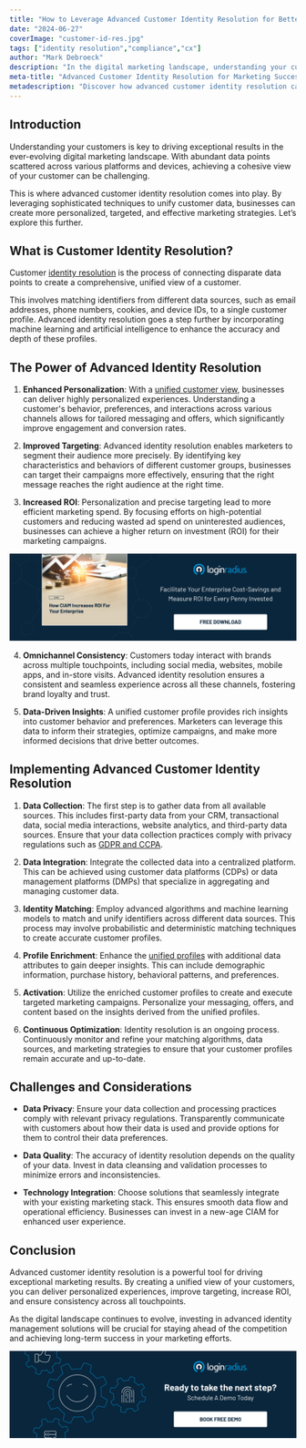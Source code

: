 ```yaml
---
title: "How to Leverage Advanced Customer Identity Resolution for Better Marketing Outcomes"
date: "2024-06-27"
coverImage: "customer-id-res.jpg"
tags: ["identity resolution","compliance","cx"]
author: "Mark Debroeck"
description: "In the digital marketing landscape, understanding your customers is crucial for driving exceptional results. Advanced customer identity resolution unifies disparate data points to create comprehensive customer profiles. This enables personalized experiences, precise targeting, and higher ROI. Explore the power and implementation of this technology to enhance your marketing strategy."
meta-title: "Advanced Customer Identity Resolution for Marketing Success"
metadescription: "Discover how advanced customer identity resolution can transform your marketing strategy by enhancing personalization, improving targeting, and increasing ROI."
---
```

## Introduction

Understanding your customers is key to driving exceptional results in the ever-evolving digital marketing landscape. With abundant data points scattered across various platforms and devices, achieving a cohesive view of your customer can be challenging. 

This is where advanced customer identity resolution comes into play. By leveraging sophisticated techniques to unify customer data, businesses can create more personalized, targeted, and effective marketing strategies. Let’s explore this further. 

## What is Customer Identity Resolution?

Customer [identity resolution](https://www.loginradius.com/blog/growth/what-is-identity-resolution/) is the process of connecting disparate data points to create a comprehensive, unified view of a customer. 

This involves matching identifiers from different data sources, such as email addresses, phone numbers, cookies, and device IDs, to a single customer profile. Advanced identity resolution goes a step further by incorporating machine learning and artificial intelligence to enhance the accuracy and depth of these profiles.

## The Power of Advanced Identity Resolution

1. **Enhanced Personalization**: With a [unified customer view](https://www.loginradius.com/unified-customer-experience/), businesses can deliver highly personalized experiences. Understanding a customer's behavior, preferences, and interactions across various channels allows for tailored messaging and offers, which significantly improve engagement and conversion rates.

2. **Improved Targeting**: Advanced identity resolution enables marketers to segment their audience more precisely. By identifying key characteristics and behaviors of different customer groups, businesses can target their campaigns more effectively, ensuring that the right message reaches the right audience at the right time.

3. **Increased ROI**: Personalization and precise targeting lead to more efficient marketing spend. By focusing efforts on high-potential customers and reducing wasted ad spend on uninterested audiences, businesses can achieve a higher return on investment (ROI) for their marketing campaigns.

[![GD-ciam-roi](GD-ciam-roi.png)](https://www.loginradius.com/resource/guide/ciam-increase-roi-for-enterprise/)

4. **Omnichannel Consistency**: Customers today interact with brands across multiple touchpoints, including social media, websites, mobile apps, and in-store visits. Advanced identity resolution ensures a consistent and seamless experience across all these channels, fostering brand loyalty and trust.

5. **Data-Driven Insights**: A unified customer profile provides rich insights into customer behavior and preferences. Marketers can leverage this data to inform their strategies, optimize campaigns, and make more informed decisions that drive better outcomes.

## Implementing Advanced Customer Identity Resolution

1. **Data Collection**: The first step is to gather data from all available sources. This includes first-party data from your CRM, transactional data, social media interactions, website analytics, and third-party data sources. Ensure that your data collection practices comply with privacy regulations such as [GDPR and CCPA](https://www.loginradius.com/gdpr-and-privacy/).

2. **Data Integration**: Integrate the collected data into a centralized platform. This can be achieved using customer data platforms (CDPs) or data management platforms (DMPs) that specialize in aggregating and managing customer data.

3. **Identity Matching**: Employ advanced algorithms and machine learning models to match and unify identifiers across different data sources. This process may involve probabilistic and deterministic matching techniques to create accurate customer profiles.

4. **Profile Enrichment**: Enhance the [unified profiles](https://www.loginradius.com/customer-profiling/) with additional data attributes to gain deeper insights. This can include demographic information, purchase history, behavioral patterns, and preferences.

5. **Activation**: Utilize the enriched customer profiles to create and execute targeted marketing campaigns. Personalize your messaging, offers, and content based on the insights derived from the unified profiles.

6. **Continuous Optimization**: Identity resolution is an ongoing process. Continuously monitor and refine your matching algorithms, data sources, and marketing strategies to ensure that your customer profiles remain accurate and up-to-date.

## Challenges and Considerations

* **Data Privacy**: Ensure your data collection and processing practices comply with relevant privacy regulations. Transparently communicate with customers about how their data is used and provide options for them to control their data preferences.

* **Data Quality**: The accuracy of identity resolution depends on the quality of your data. Invest in data cleansing and validation processes to minimize errors and inconsistencies.

* **Technology Integration**: Choose solutions that seamlessly integrate with your existing marketing stack. This ensures smooth data flow and operational efficiency. Businesses can invest in a new-age CIAM for enhanced user experience. 

## Conclusion

Advanced customer identity resolution is a powerful tool for driving exceptional marketing results. By creating a unified view of your customers, you can deliver personalized experiences, improve targeting, increase ROI, and ensure consistency across all touchpoints. 

As the digital landscape continues to evolve, investing in advanced identity management solutions will be crucial for staying ahead of the competition and achieving long-term success in your marketing efforts.

[![book-a-demo-loginradius](../../assets/book-a-demo-loginradius.png)](https://www.loginradius.com/book-a-demo/)
